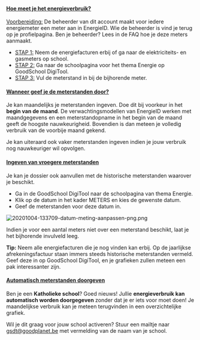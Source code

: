 #### <u> Hoe meet je het energieverbruik? </u> 

<u>Voorbereiding:</u> De beheerder van dit account maakt voor iedere energiemeter een meter aan in EnergieID. Wie de beheerder is vind je terug op je profielpagina. Ben je beheerder? Lees in de FAQ hoe je deze meters aanmaakt.
* <u>STAP 1:</u> Neem de energiefacturen erbij of ga naar de elektriciteits- en gasmeters op school. 
* <u>STAP 2:</u> Ga naar de schoolpagina voor het thema Energie op GoodSchool DigiTool. 
* <u>STAP 3:</u> Vul de meterstand in bij de bijhorende meter. 

#### <u> Wanneer geef je de meterstanden door? </u> 

Je kan maandelijks je meterstanden ingeven. Doe dit bij voorkeur in het __begin van de maand__. De verwachtingsmodellen van EnergieID werken met maandgegevens en een meterstandopname in het begin van de maand geeft de hoogste nauwkeurigheid. Bovendien is dan meteen je volledig verbruik van de voorbije maand gekend. 

Je kan uiteraard ook vaker meterstanden ingeven indien je jouw verbruik nog nauwkeuriger wil opvolgen. 

#### <u> Ingeven van vroegere meterstanden </u> 

Je kan je dossier ook aanvullen met de historische meterstanden waarover je beschikt.  

* Ga in de GoodSchool DigiTool naar de schoolpagina van thema Energie. 
* Klik op de datum in het kader METERS en kies de gewenste datum. 
* Geef de meterstanden voor deze datum in.

![20201004-133709-datum-meting-aanpassen-png.png](https://gsdt.s3-eu-west-1.amazonaws.com/imageUpload/20201004-133709-datum-meting-aanpassen-png.png)


Indien je voor een aantal meters niet over een meterstand beschikt, laat je het bijhorende invulveld leeg. 

__Tip:__ Neem alle energiefacturen die je nog vinden kan erbij. Op de jaarlijkse afrekeningsfactuur staan immers steeds historische meterstanden vermeld. Geef deze in op GoodSchool DigiTool, en je grafieken zullen meteen een pak interessanter zijn. 

#### <u> Automatisch meterstanden doorgeven </u> 

Ben je een __Katholieke school__? Goed nieuws! Jullie __energieverbruik kan automatisch worden doorgegeven__ zonder dat je er iets voor moet doen! Je maandelijkse verbruik kan je meteen terugvinden in een overzichtelijke grafiek. 

Wil je dit graag voor jouw school activeren? Stuur een mailtje naar gsdt@goodplanet.be met vermelding van de naam van je school.  

